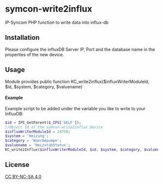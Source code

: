 # symcon-write2influx
IP-Syncom PHP function to write data into influx-db

## Installation
Please configure the influxDB Server IP, Port and the database name in the properties of the new device.

## Usage
Module provides public function KC_write2influx($influxWriterModuleId, $id, $system, $category, $valuename)
#### Example
Example script to be added under the variable you like to write to your InfluxDB:
```php
$id = IPS_GetParent($_IPS['SELF']);
//Object Id of the symcon-write2influx Device
$influxWriterModuleId = 24750;
$system = 'Heizung';
$category = 'Waermepumpe';
$valuename = 'HeizstabStatus';
KC_write2Influx($influxWriterModuleId, $id, $system, $category, $valuename);
```
## License
[CC BY-NC-SA 4.0](https://creativecommons.org/licenses/by-nc-sa/4.0/) 
